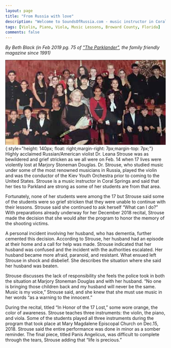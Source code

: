 ```yaml
---
layout: page
title: "From Russia with love"
description: "Welcome to SoundsOfRussia.com - music instructor in Coral Springs"
tags: [Violin, Piano, Viola, Music Lessons, Broward County, Florida]
comments: false
---
```


_By Beth Black (in Feb 2019 pg. 75 of ["The Parklander"](https://www.TheParklander.com), the family friendly magazine since 1991)_

![SoundsOfRussia.com - music instructor in Coral Springs](/images/music/teacher/parkland/violin-lessons-soundsofrussia.com.png){:style="height: 140px; float: right;margin-right: 7px;margin-top: 7px;"} Highly acclaimed Russian/American violist Dr. Leana
Strouse was as bewildered and grief stricken as we all
were on Feb. 14 when 17 lives were violently lost at Marjory
Stoneman Douglas. Dr. Strouse, who studied music under
some of the most renowned musicians in Russia, played the
violin and was the conductor of the Kiev Youth Orchestra prior
to coming to the United States. Strouse is a music instructor in
Coral Springs and said that her ties to Parkland are strong as
some of her students are from that area.

Fortunately, none of her students were among the 17 but
Strouse said some of the students were so grief stricken
that they were unable to continue with their lessons. Strouse
said she continued to ask herself “What can I do?” With
preparations already underway for her December 2018 recital,
Strouse made the decision that she would alter the program to
honor the memory of the shooting victims.

A personal incident involving her husband, who has dementia,
further cemented this decision. According to Strouse, her
husband had an episode at their home and a call for help
was made. Strouse indicated that her husband was confused
and the incident with the authorities escalated. Her husband
became more afraid, paranoid, and resistant. What ensued
left Strouse in shock and disbelief. She describes the situation
where she said her husband was beaten.

Strouse discusses the lack of responsibility she feels the police
took in both the situation at Marjory Stoneman Douglas and
with her husband. “No one is bringing those children back
and my husband will never be the same. Music is my voice,”
Strouse said, and she knew that she must use music in her
words “as a warning to the innocent.”

During the recital, titled “In Honor of the 17 Lost,” some
wore orange, the color of awareness. Strouse teaches three
instruments: the violin, the piano, and viola. Some of the
students played all three instruments during the program that
took place at Mary Magdalene Episcopal Church on Dec.15, 2018. 
Strouse said the entire performance was done in minor
as a somber reminder. The final piece, titled Panis Angelicus,
was difficult to complete through the tears, Strouse adding
that “life is precious.” 